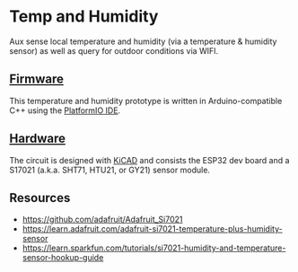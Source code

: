 # Temp and Humidity
Aux sense local temperature and humidity (via a temperature & humidity sensor) as well as query for outdoor conditions via WIFI.

## [Firmware](/research/temp_and_humidity/firmware/)
This temperature and humidity prototype is written in Arduino-compatible C++ using the [PlatformIO IDE](https://platformio.org/).

## [Hardware](/research/temp_and_humidity/hardware/)
The circuit is designed with [KiCAD](https://kicad.org/) and consists the ESP32 dev board and a S17021 (a.k.a. SHT71, HTU21, or GY21) sensor module.

## Resources
- https://github.com/adafruit/Adafruit_Si7021
- https://learn.adafruit.com/adafruit-si7021-temperature-plus-humidity-sensor
- https://learn.sparkfun.com/tutorials/si7021-humidity-and-temperature-sensor-hookup-guide